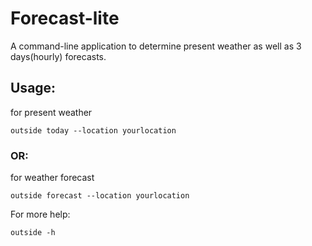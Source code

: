 # Forecast-lite
A command-line application to determine present weather as well as 3 days(hourly) forecasts.

## Usage:
for present weather
```
outside today --location yourlocation
```
### OR:
for weather forecast
```
outside forecast --location yourlocation
```
For more help:
```
outside -h
```
